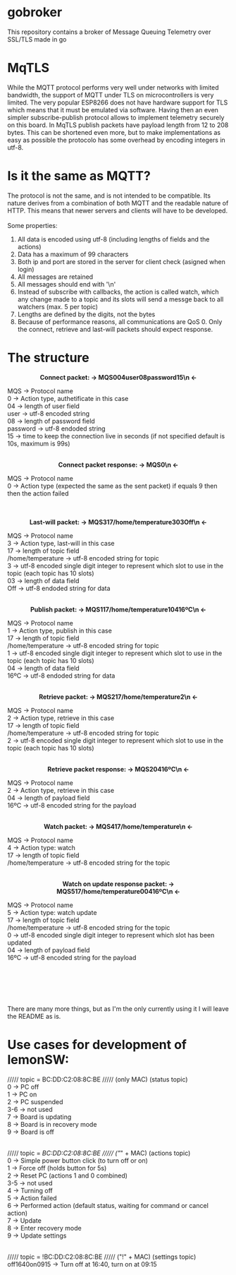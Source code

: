 # gobroker
This repository contains a broker of Message Queuing Telemetry over SSL/TLS made in go
# MqTLS
While the MQTT protocol performs very well under networks with limited bandwidth, the support of MQTT under TLS on microcontrollers is very limited. The very popular ESP8266 does not have hardware support for TLS which means that it must be emulated via software. Having then an even simpler subscribe-publish protocol allows to implement telemetry securely on this board.
In MqTLS publish packets have payload length from 12 to 208 bytes. This can be shortened even more, but to make implementations as easy as possible the protocolo has some overhead by encoding integers in utf-8.


# Is it the same as MQTT?
The protocol is not the same, and is not intended to be compatible. Its nature derives from a combination of both MQTT and the readable nature of HTTP. This means that newer servers and clients will have to be developed.<br><br>
Some properties:<br>
1. All data is encoded using utf-8 (including lengths of fields and the actions)<br>
2. Data has a maximum of 99 characters<br>
3. Both ip and port are stored in the server for client check (asigned when login)<br>
4. All messages are retained<br>
5. All messages should end with '\n'
6. Instead of subscribe with callbacks, the action is called watch, which any change made to a topic and its slots will send a messge back to all watchers (max. 5 per topic)<br>
7. Lengths are defined by the digits, not the bytes<br>
8. Because of performance reasons, all communications are QoS 0. Only the connect, retrieve and last-will packets should expect response.

# The structure
**<p align="center">Connect packet: → MQS004user08password15\n ←</p>**
MQS → Protocol name<br>
0 → Action type, authetificate in this case<br>
04 → length of user field<br>
user → utf-8 encoded string<br>
08 → length of password field<br>
password → utf-8 endoded string<br>
15 → time to keep the connection live in seconds (if not specified default is 10s, maximum is 99s)<br><br>

**<p align="center">Connect packet response: → MQS0\n ←</p>**
MQS → Protocol name<br>
0 → Action type (expected the same as the sent packet) if equals 9 then then the action failed<br>
<br><br>

**<p align="center">Last-will packet: → MQS317/home/temperature303Off\n ←</p>**
MQS → Protocol name<br>
3 → Action type, last-will in this case<br>
17 → length of topic field<br>
/home/temperature → utf-8 encoded string for topic<br>
3 → utf-8 encoded single digit integer to represent which slot to use in the topic (each topic has 10 slots)<br>
03 → length of data field<br>
Off → utf-8 endoded string for data<br><br>

**<p align="center">Publish packet: → MQS117/home/temperature10416ºC\n ←</p>**
MQS → Protocol name<br>
1 → Action type, publish in this case<br>
17 → length of topic field<br>
/home/temperature → utf-8 encoded string for topic<br>
1 → utf-8 encoded single digit integer to represent which slot to use in the topic (each topic has 10 slots)<br>
04 → length of data field<br>
16ºC → utf-8 endoded string for data<br><br>

**<p align="center">Retrieve packet: → MQS217/home/temperature2\n ←</p>**
MQS → Protocol name<br>
2 → Action type, retrieve in this case<br>
17 → length of topic field<br>
/home/temperature → utf-8 encoded string for topic<br>
2 → utf-8 encoded single digit integer to represent which slot to use in the topic (each topic has 10 slots)<br><br>

**<p align="center">Retrieve packet response: → MQS20416ºC\n ←</p>**
MQS → Protocol name<br>
2 → Action type, retrieve in this case<br>
04 → length of payload field<br>
16ºC → utf-8 encoded string for the payload<br><br>

**<p align="center">Watch packet: → MQS417/home/temperature\n ←</p>**
MQS → Protocol name<br>
4 → Action type: watch<br>
17 → length of topic field<br>
/home/temperature → utf-8 encoded string for the topic<br><br>

**<p align="center">Watch on update response packet: → MQS517/home/temperature00416ºC\n ←</p>**
MQS → Protocol name<br>
5 → Action type: watch update<br>
17 → length of topic field<br>
/home/temperature → utf-8 encoded string for the topic<br>
0 → utf-8 encoded single digit integer to represent which slot has been updated<br>
04 → length of payload field<br>
16ºC → utf-8 encoded string for the payload<br><br>
<br><br><br><br>

There are many more things, but as I'm the only currently using it I will leave the README as is.

# Use cases for development of lemonSW:

///// topic = BC:DD:C2:08:8C:BE ///// (only MAC) (status topic)<br>
0 -> PC off<br>
1 -> PC on<br>
2 -> PC suspended<br>
3-6 -> not used<br>
7 -> Board is updating<br>
8 -> Board is in recovery mode<br>
9 -> Board is off<br><br>



///// topic = _BC:DD:C2:08:8C:BE ///// ("_" + MAC)  (actions topic)<br>
0 -> Simple power button click (to turn off or on)<br>
1 -> Force off (holds button for 5s)<br>
2 -> Reset PC (actions 1 and 0 combined)<br>
3-5 -> not used<br>
4 -> Turning off<br>
5 -> Action failed<br>
6 -> Performed action (default status, waiting for command or cancel action)<br>
7 -> Update<br>
8 -> Enter recovery mode<br>
9 -> Update settings<br><br>



///// topic = !BC:DD:C2:08:8C:BE ///// ("!" + MAC)  (settings topic)<br>
off1640on0915 -> Turn off at 16:40, turn on at 09:15<br><br>
